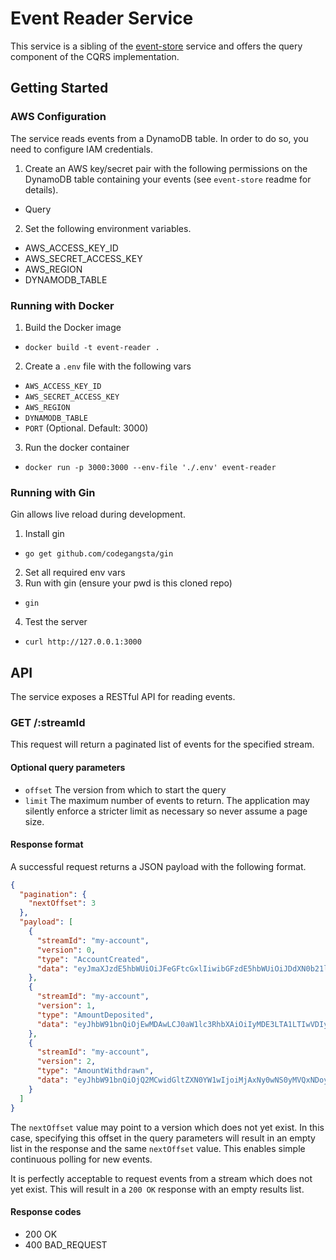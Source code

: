# Event Reader Service

This service is a sibling of the [event-store](https://github.com/tobyjsullivan/event-store)
service and offers the query component of the CQRS implementation.

## Getting Started

### AWS Configuration

The service reads events from a DynamoDB table. In order to do so, you
need to configure IAM credentials.

1. Create an AWS key/secret pair with the following permissions on the
DynamoDB table containing your events (see `event-store` readme for
details).
  - Query
2. Set the following environment variables.
  - AWS_ACCESS_KEY_ID
  - AWS_SECRET_ACCESS_KEY
  - AWS_REGION
  - DYNAMODB_TABLE

### Running with Docker

1. Build the Docker image
  - `docker build -t event-reader .`
2. Create a `.env` file with the following vars
  - `AWS_ACCESS_KEY_ID`
  - `AWS_SECRET_ACCESS_KEY`
  - `AWS_REGION`
  - `DYNAMODB_TABLE`
  - `PORT` (Optional. Default: 3000)
3. Run the docker container
  - `docker run -p 3000:3000 --env-file './.env' event-reader`

### Running with Gin

Gin allows live reload during development.

1. Install gin
  - `go get github.com/codegangsta/gin`
2. Set all required env vars
3. Run with gin (ensure your pwd is this cloned repo)
  - `gin`
4. Test the server
  - `curl http://127.0.0.1:3000`

## API

The service exposes a RESTful API for reading events.

### GET /:streamId

This request will return a paginated list of events for the specified
stream.

#### Optional query parameters

- `offset` The version from which to start the query
- `limit` The maximum number of events to return. The application may
silently enforce a stricter limit as necessary so never assume a page
size.

#### Response format

A successful request returns a JSON payload with the following format.

```json
{
  "pagination": {
    "nextOffset": 3
  },
  "payload": [
    {
      "streamId": "my-account",
      "version": 0,
      "type": "AccountCreated",
      "data": "eyJmaXJzdE5hbWUiOiJFeGFtcGxlIiwibGFzdE5hbWUiOiJDdXN0b21lciJ9"
    },
    {
      "streamId": "my-account",
      "version": 1,
      "type": "AmountDeposited",
      "data": "eyJhbW91bnQiOjEwMDAwLCJ0aW1lc3RhbXAiOiIyMDE3LTA1LTIwVDIyOjMwOjI2WiJ9"
    },
    {
      "streamId": "my-account",
      "version": 2,
      "type": "AmountWithdrawn",
      "data": "eyJhbW91bnQiOjQ2MCwidGltZXN0YW1wIjoiMjAxNy0wNS0yMVQxNDoyMDo1N1oifQ=="
    }
  ]
}
```

The `nextOffset` value may point to a version which does not yet exist.
In this case, specifying this offset in the query parameters will result
in an empty list in the response and the same `nextOffset` value. This
enables simple continuous polling for new events.

It is perfectly acceptable to request events from a stream which does
not yet exist. This will result in a `200 OK` response with an empty
results list.

#### Response codes

- 200 OK
- 400 BAD_REQUEST

